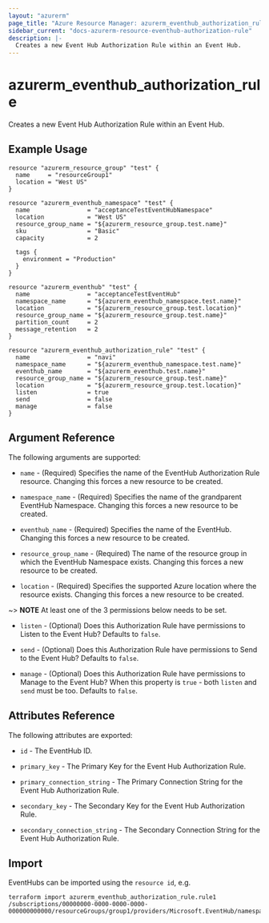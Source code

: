 ```yaml
---
layout: "azurerm"
page_title: "Azure Resource Manager: azurerm_eventhub_authorization_rule"
sidebar_current: "docs-azurerm-resource-eventhub-authorization-rule"
description: |-
  Creates a new Event Hub Authorization Rule within an Event Hub.
---
```


# azurerm\_eventhub\_authorization\_rule

Creates a new Event Hub Authorization Rule within an Event Hub.

## Example Usage

```
resource "azurerm_resource_group" "test" {
  name     = "resourceGroup1"
  location = "West US"
}

resource "azurerm_eventhub_namespace" "test" {
  name                = "acceptanceTestEventHubNamespace"
  location            = "West US"
  resource_group_name = "${azurerm_resource_group.test.name}"
  sku                 = "Basic"
  capacity            = 2

  tags {
    environment = "Production"
  }
}

resource "azurerm_eventhub" "test" {
  name                = "acceptanceTestEventHub"
  namespace_name      = "${azurerm_eventhub_namespace.test.name}"
  location            = "${azurerm_resource_group.test.location}"
  resource_group_name = "${azurerm_resource_group.test.name}"
  partition_count     = 2
  message_retention   = 2
}

resource "azurerm_eventhub_authorization_rule" "test" {
  name                = "navi"
  namespace_name      = "${azurerm_eventhub_namespace.test.name}"
  eventhub_name       = "${azurerm_eventhub.test.name}"
  resource_group_name = "${azurerm_resource_group.test.name}"
  location            = "${azurerm_resource_group.test.location}"
  listen              = true
  send                = false
  manage              = false
}
```

## Argument Reference

The following arguments are supported:

* `name` - (Required) Specifies the name of the EventHub Authorization Rule resource. Changing this forces a new resource to be created.

* `namespace_name` - (Required) Specifies the name of the grandparent EventHub Namespace. Changing this forces a new resource to be created.

* `eventhub_name` - (Required) Specifies the name of the EventHub. Changing this forces a new resource to be created.

* `resource_group_name` - (Required) The name of the resource group in which the EventHub Namespace exists. Changing this forces a new resource to be created.

* `location` - (Required) Specifies the supported Azure location where the resource exists. Changing this forces a new resource to be created.

~> **NOTE** At least one of the 3 permissions below needs to be set.

* `listen` - (Optional) Does this Authorization Rule have permissions to Listen to the Event Hub? Defaults to `false`.

* `send` - (Optional) Does this Authorization Rule have permissions to Send to the Event Hub? Defaults to `false`.

* `manage` - (Optional) Does this Authorization Rule have permissions to Manage to the Event Hub? When this property is `true` - both `listen` and `send` must be too. Defaults to `false`.

## Attributes Reference

The following attributes are exported:

* `id` - The EventHub ID.

* `primary_key` - The Primary Key for the Event Hub Authorization Rule.

* `primary_connection_string` - The Primary Connection String for the Event Hub Authorization Rule.

* `secondary_key` - The Secondary Key for the Event Hub Authorization Rule.

* `secondary_connection_string` - The Secondary Connection String for the Event Hub Authorization Rule.


## Import

EventHubs can be imported using the `resource id`, e.g.

```
terraform import azurerm_eventhub_authorization_rule.rule1 /subscriptions/00000000-0000-0000-0000-000000000000/resourceGroups/group1/providers/Microsoft.EventHub/namespaces/namespace1/eventhubs/eventhub1/authorizationRules/rule1
```
